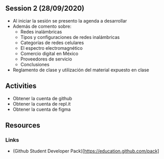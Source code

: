 ## Session 2 (28/09/2020)
* Al iniciar la sesión se presento la agenda a desarrollar
* Además de comento sobre:
    * Redes inalámbricas
    * Tipos y configuraciones de redes inalámbricas
    * Categorías de redes celulares
    * El espectro electromagnético
    * Comercio digital en México
    * Proveedores de servicio
    * Conclusiones
* Reglamento de clase y utilización del material expuesto en clase

## Activities
* Obtener la cuenta de github
* Obtener la cuenta de repl.it
* Obtener la cuenta de figma

## Resources
### Links
* (Github Student Developer Pack)[https://education.github.com/pack]